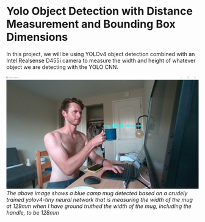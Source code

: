 # Yolo Object Detection with Distance Measurement and Bounding Box Dimensions


In this project, we will be using YOLOv4 object detection combined with an Intel Realsense D455i camera to measure the width and height of whatever object we are detecting with the YOLO CNN.

![image](https://github.com/keaneflynn/yolo-MeasureObjects/blob/master/media/cupMeasurement.png)
*The above image shows a blue camp mug detected based on a crudely trained yolov4-tiny neural network that is measuring the width of the mug at 129mm when I have ground truthed the width of the mug, including the handle, to be 128mm*
